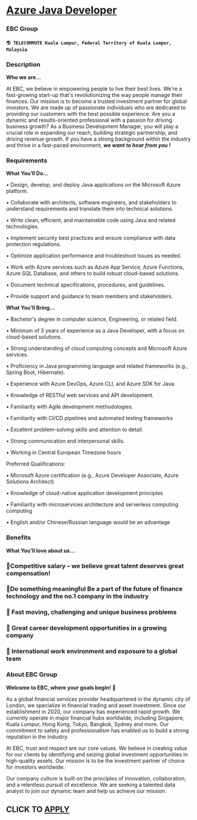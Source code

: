 # [Azure Java Developer](https://www.remotewlb.com/apply/azure-java-developer)  
### EBC Group  
#### `🌎 TELECOMMUTE Kuala Lumpur, Federal Territory of Kuala Lumpur, Malaysia`  

### **Description**

 **Who we are…**

At EBC, we believe in empowering people to live their best lives. We're a fast-growing start-up that's revolutionizing the way people manage their finances. Our mission is to become a trusted investment partner for global investors. We are made up of passionate individuals who are dedicated to providing our customers with the best possible experience. Are you a dynamic and results-oriented professional with a passion for driving business growth? As a Business Development Manager, you will play a crucial role in expanding our reach, building strategic partnership, and driving revenue growth. If you have a strong background within the industry and thrive in a fast-paced environment, _**we want to hear from you !**_

###  **Requirements**

 **What You’ll Do…**

• Design, develop, and deploy Java applications on the Microsoft Azure platform.

• Collaborate with architects, software engineers, and stakeholders to understand requirements and translate them into technical solutions.

• Write clean, efficient, and maintainable code using Java and related technologies.

• Implement security best practices and ensure compliance with data protection regulations.

• Optimize application performance and troubleshoot issues as needed.

• Work with Azure services such as Azure App Service, Azure Functions, Azure SQL Database, and others to build robust cloud-based solutions.

• Document technical specifications, procedures, and guidelines.

• Provide support and guidance to team members and stakeholders.

 **What You’ll Bring…**

• Bachelor's degree in computer science, Engineering, or related field.

• Minimum of 3 years of experience as a Java Developer, with a focus on cloud-based solutions.

• Strong understanding of cloud computing concepts and Microsoft Azure services.

• Proficiency in Java programming language and related frameworks (e.g., Spring Boot, Hibernate).

• Experience with Azure DevOps, Azure CLI, and Azure SDK for Java.

• Knowledge of RESTful web services and API development.

• Familiarity with Agile development methodologies.

• Familiarity with CI/CD pipelines and automated testing frameworks

• Excellent problem-solving skills and attention to detail.

• Strong communication and interpersonal skills.

• Working in Central European Timezone hours

Preferred Qualifications:

• Microsoft Azure certification (e.g., Azure Developer Associate, Azure Solutions Architect)

• Knowledge of cloud-native application development principles

• Familiarity with microservices architecture and serverless computing computing

• English and/or Chinese/Russian language would be an advantage

###

###

### **Benefits**

 **What You’ll love about us…**

### 🌟Competitive salary – we believe great talent deserves great compensation!

###  🌟Do something meaningful Be a part of the future of finance technology and the no.1 company in the industry

###  **🌟** Fast moving, challenging and unique business problems

###  **🌟** Great career development opportunities in a growing company

###  **🌟** International work environment and exposure to a global team

### **About EBC Group**

 **Welcome to EBC, where your goals begin!** 🚀

As a global financial services provider headquartered in the dynamic city of London, we specialize in financial trading and asset investment. Since our establishment in 2020, our company has experienced rapid growth. We currently operate in major financial hubs worldwide, including Singapore, Kuala Lumpur, Hong Kong, Tokyo, Bangkok, Sydney and more. Our commitment to safety and professionalism has enabled us to build a strong reputation in the industry.

At EBC, trust and respect are our core values. We believe in creating value for our clients by identifying and seizing global investment opportunities in high-quality assets. Our mission is to be the investment partner of choice for investors worldwide.

Our company culture is built on the principles of innovation, collaboration, and a relentless pursuit of excellence. We are seeking a talented data analyst to join our dynamic team and help us achieve our mission.

  
## CLICK TO [APPLY](https://www.remotewlb.com/apply/azure-java-developer)

